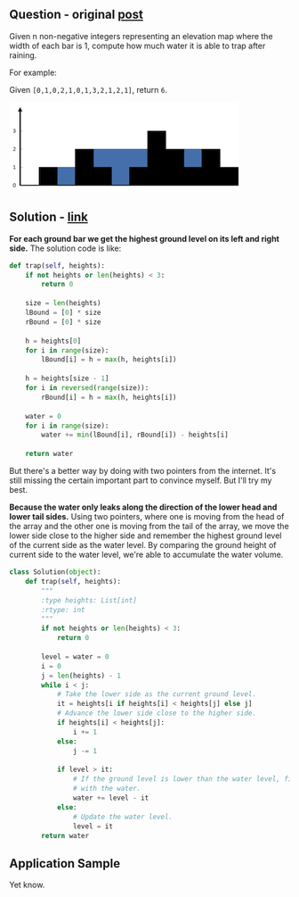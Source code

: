 Question - original [post](https://leetcode.com/problems/trapping-rain-water/)
------------------------------------------------------------------------------

Given n non-negative integers representing an elevation map where the width of each bar is 1, compute how much water it is able to trap after raining.

For example:

Given `[0,1,0,2,1,0,1,3,2,1,2,1]`, return `6`.

![...](sample-01.png)

Solution - [link](answer.py)
----------------------------

**For each ground bar we get the highest ground level on its left and right side.** The solution code is like:

```python
def trap(self, heights):
    if not heights or len(heights) < 3:
        return 0

    size = len(heights)
    lBound = [0] * size
    rBound = [0] * size

    h = heights[0]
    for i in range(size):
        lBound[i] = h = max(h, heights[i])

    h = heights[size - 1]
    for i in reversed(range(size)):
        rBound[i] = h = max(h, heights[i])

    water = 0
    for i in range(size):
        water += min(lBound[i], rBound[i]) - heights[i]

    return water
```

But there's a better way by doing with two pointers from the internet. It's still missing the certain important part to convince myself. But I'll try my best.

**Because the water only leaks along the direction of the lower head and lower tail sides.** Using two pointers, where one is moving from the head of the array and the other one is moving from the tail of the array, we move the lower side close to the higher side and remember the highest ground level of the current side as the water level. By comparing the ground height of current side to the water level, we're able to accumulate the water volume.

```python
class Solution(object):
    def trap(self, heights):
        """
        :type heights: List[int]
        :rtype: int
        """
        if not heights or len(heights) < 3:
            return 0

        level = water = 0
        i = 0
        j = len(heights) - 1
        while i < j:
            # Take the lower side as the current ground level.
            it = heights[i if heights[i] < heights[j] else j]
            # Advance the lower side close to the higher side.
            if heights[i] < heights[j]:
                i += 1
            else:
                j -= 1

            if level > it:
                # If the ground level is lower than the water level, fill it
                # with the water.
                water += level - it
            else:
                # Update the water level.
                level = it
        return water
```

Application Sample
------------------

Yet know.
